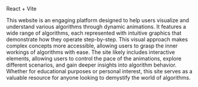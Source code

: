  React + Vite
 

This website is an engaging platform designed to help users visualize and understand various algorithms through dynamic animations. It features a wide range of algorithms, each represented with intuitive graphics that demonstrate how they operate step-by-step. This visual approach makes complex concepts more accessible, allowing users to grasp the inner workings of algorithms with ease. The site likely includes interactive elements, allowing users to control the pace of the animations, explore different scenarios, and gain deeper insights into algorithm behavior. Whether for educational purposes or personal interest, this site serves as a valuable resource for anyone looking to demystify the world of algorithms.
